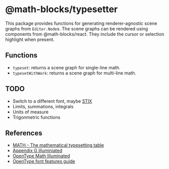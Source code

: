 # @math-blocks/typesetter

This package provides functions for generating renderer-agnostic scene graphs
from `Editor.Node`s.  The scene graphs can be rendered using components from
@math-blocks/react.  They include the cursor or selection highlight when present.

## Functions

- `typeset`: returns a scene graph for single-line math.
- `typesetWithWork`: returns a scene graph for multi-line math.

## TODO
- Switch to a different font, maybe [STIX](https://www.stixfonts.org/)
- Limits, summations, integrals
- Units of measure
- Trigonmetric functions

## References

- [MATH - The mathematical typesetting table](https://docs.microsoft.com/en-us/typography/opentype/spec/math)
- [Appendix G illuminiated](https://www.tug.org/TUGboat/tb27-1/tb86jackowski.pdf)
- [OpenType Math Illuminated](https://www.tug.org/~vieth/papers/bachotex2009/ot-math-paper.pdf)
- [OpenType font features guide](https://developer.mozilla.org/en-US/docs/Web/CSS/CSS_Fonts/OpenType_fonts_guide)
